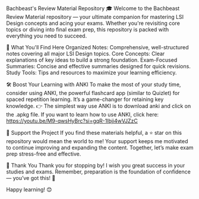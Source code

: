 ﻿Bachbeast's Review Material Repository 🎓
Welcome to the Bachbeast Review Material repository — your ultimate companion for mastering LSI Design concepts and acing your exams. Whether you're revisiting core topics or diving into final exam prep, this repository is packed with everything you need to succeed.

📖 What You'll Find Here
Organized Notes: Comprehensive, well-structured notes covering all major LSI Design topics.
Core Concepts: Clear explanations of key ideas to build a strong foundation.
Exam-Focused Summaries: Concise and effective summaries designed for quick revisions.
Study Tools: Tips and resources to maximize your learning efficiency.

🛠️ Boost Your Learning with ANKI
To make the most of your study time, consider using ANKI, the powerful flashcard app (similar to Quizlet) for spaced repetition learning. It’s a game-changer for retaining key knowledge.
👉 The simplest way use ANKI is to download anki and click on the .apkg file. If you want to learn how to use ANKI, click here: https://youtu.be/M9-qwsHyBrc?si=gqR-1lbji4wVJZzC

🌟 Support the Project
If you find these materials helpful, a ⭐ star on this repository would mean the world to me! Your support keeps me motivated to continue improving and expanding the content. Together, let’s make exam prep stress-free and effective.

💌 Thank You
Thank you for stopping by! I wish you great success in your studies and exams. Remember, preparation is the foundation of confidence — you’ve got this! 🚀

Happy learning! 😊
